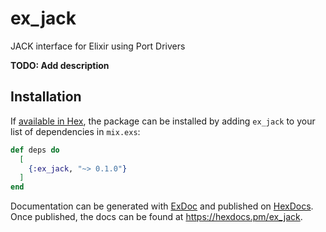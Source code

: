 # ex_jack
JACK interface for Elixir using Port Drivers

**TODO: Add description**

## Installation

If [available in Hex](https://hex.pm/docs/publish), the package can be installed
by adding `ex_jack` to your list of dependencies in `mix.exs`:

```elixir
def deps do
  [
    {:ex_jack, "~> 0.1.0"}
  ]
end
```

Documentation can be generated with [ExDoc](https://github.com/elixir-lang/ex_doc)
and published on [HexDocs](https://hexdocs.pm). Once published, the docs can
be found at <https://hexdocs.pm/ex_jack>.
